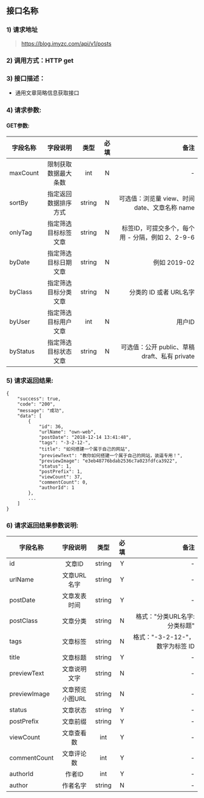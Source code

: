 

## 接口名称

### 1) 请求地址

>https://blog.imyzc.com/api/v1/posts

### 2) 调用方式：HTTP get

### 3) 接口描述：

* 通用文章简略信息获取接口

### 4) 请求参数:

#### GET参数:
|字段名称       |字段说明         |类型            |必填            |备注     |
| -------------|:--------------:|:--------------:|:--------------:| ------:|
|maxCount|限制获取数据最大条数|int|N|-|
|sortBy|指定返回数据排序方式|string|N|可选值：浏览量 view、时间 date、文章名称 name |
|onlyTag|指定筛选目标标签文章|string|N|标签ID，可提交多个，每个用 - 分隔，例如 2、2-9-6|
|byDate|指定筛选目标日期文章|string|N|例如 2019-02|
|byClass|指定筛选目标分类文章|string|N|分类的 ID 或者 URL名字|
|byUser|指定筛选目标用户文章|int|N|用户ID|
|byStatus|指定筛选目标状态文章|string|N|可选值：公开 public、草稿 draft、私有 private |

### 5) 请求返回结果:

```
{
    "success": true,
    "code": "200",
    "message": "成功",
    "data": [
        {
            "id": 36,
            "urlName": "own-web",
            "postDate": "2018-12-14 13:41:48",
            "tags": "-3-2-12-",
            "title": "如何搭建一个属于自己的网站",
            "previewText": "教你如何搭建一个属于自己的网站，装逼专用！",
            "previewImage": "e3eb48776bdab2536c7a023fdfca3922",
            "status": 1,
            "postPrefix": 1,
            "viewCount": 37,
            "commentCount": 0,
            "authorId": 1
        },
        ...
    ]
}
```

### 6) 请求返回结果参数说明:
|字段名称       |字段说明         |类型            |必填            |备注     |
| -------------|:--------------:|:--------------:|:--------------:| ------:|
|id|文章ID|string|Y|-|
|urlName|文章URL名字|string|Y|-|
|postDate|文章发表时间|string|Y|-|
|postClass|文章分类|string|N|格式："分类URL名字:分类标题"|
|tags|文章标签|string|N|格式："-3-2-12-"，数字为标签 ID |
|title|文章标题|string|Y|-|
|previewText|文章说明文字|string|N|-|
|previewImage|文章预览小图URL|string|N|-|
|status|文章状态|string|Y|-|
|postPrefix|文章前缀|string|Y|-|
|viewCount|文章查看数|int|Y|-|
|commentCount|文章评论数|int|Y|-|
|authorId|作者ID|int|Y|-|
|author|作者名字|string|N|-|

